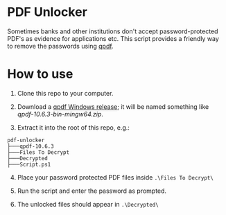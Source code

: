# PDF Unlocker

Sometimes banks and other institutions don't accept password-protected PDF's as evidence for applications etc. This script provides a friendly way to remove the passwords using [qpdf](https://github.com/qpdf/qpdf).

# How to use

1. Clone this repo to your computer.

2. Download a [qpdf Windows release](https://github.com/qpdf/qpdf); it will be named something like *qpdf-10.6.3-bin-mingw64.zip*.

3. Extract it into the root of this repo, e.g.:
```
pdf-unlocker
├───qpdf-10.6.3
├───Files To Decrypt
├───Decrypted
├───Script.ps1
```
4. Place your password protected PDF files inside ```.\Files To Decrypt\```

5. Run the script and enter the password as prompted.

7. The unlocked files should appear in ```.\Decrypted\```
